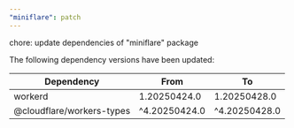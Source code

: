 ```yaml
---
"miniflare": patch
---
```


chore: update dependencies of "miniflare" package

The following dependency versions have been updated:

| Dependency                | From          | To            |
| ------------------------- | ------------- | ------------- |
| workerd                   | 1.20250424.0  | 1.20250428.0  |
| @cloudflare/workers-types | ^4.20250424.0 | ^4.20250428.0 |
